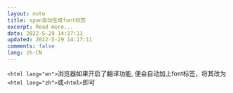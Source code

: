 ```yaml
---
layout: note
title: span自动生成font标签
excerpt: Read more...
date: 2022-5-29 14:17:11
updated: 2022-5-29 14:17:11
comments: false
lang: zh-CN
---
```


`<html lang="en">`浏览器如果开启了翻译功能, 便会自动加上font标签，将其改为`<html lang="zh">`或`<html>`即可
  